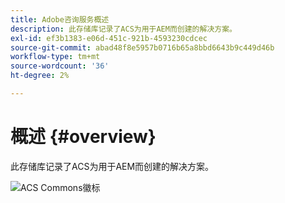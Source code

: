 ```yaml
---
title: Adobe咨询服务概述
description: 此存储库记录了ACS为用于AEM而创建的解决方案。
exl-id: ef3b1383-e06d-451c-921b-4593230cdcec
source-git-commit: abad48f8e5957b0716b65a8bbd6643b9c449d46b
workflow-type: tm+mt
source-wordcount: '36'
ht-degree: 2%

---
```


# 概述 {#overview}

此存储库记录了ACS为用于AEM而创建的解决方案。

![ACS Commons徽标](assets/acs-commons.png)

